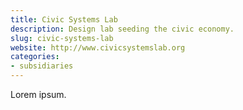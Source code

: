 ```yaml
---
title: Civic Systems Lab
description: Design lab seeding the civic economy.
slug: civic-systems-lab
website: http://www.civicsystemslab.org
categories:
- subsidiaries
---
```


Lorem ipsum.
